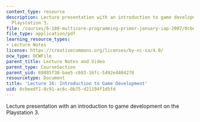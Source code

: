 ```yaml
---
content_type: resource
description: Lecture presentation with an introduction to game development on the
  Playstation 3.
file: /courses/6-189-multicore-programming-primer-january-iap-2007/0cbeedf18c91ac6c0b75d21194f1d5fd_lec16games.pdf
file_type: application/pdf
learning_resource_types:
- Lecture Notes
license: https://creativecommons.org/licenses/by-nc-sa/4.0/
ocw_type: OCWFile
parent_title: Lecture Notes and Video
parent_type: CourseSection
parent_uid: 69885f30-bae5-c693-16fc-5492e4404278
resourcetype: Document
title: 'Lecture 16: Introduction to Game Development'
uid: 0cbeedf1-8c91-ac6c-0b75-d21194f1d5fd
---
```

Lecture presentation with an introduction to game development on the Playstation 3.